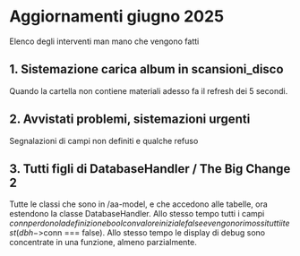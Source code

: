 # Aggiornamenti giugno 2025

Elenco degli interventi man mano che vengono fatti

## 1. Sistemazione carica album in scansioni_disco

Quando la cartella non contiene materiali adesso fa il refresh dei 5 secondi.

## 2. Avvistati problemi, sistemazioni urgenti

Segnalazioni di campi non definiti e qualche refuso

## 3. Tutti figli di DatabaseHandler / The Big Change 2

Tutte le classi che sono in /aa-model, e che accedono alle tabelle,
ora estendono la classe DatabaseHandler.
Allo stesso tempo tutti i campi $conn perdono la definizione bool con
valore iniziale false e vengono rimossi tutti i test (dbh->$conn === false).
Allo stesso tempo le display di debug
sono concentrate in una funzione, almeno
parzialmente.
